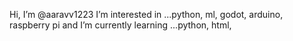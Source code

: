  Hi, I’m @aaravv1223
 I’m interested in ...python, ml, godot, arduino, raspberry pi and I’m currently learning ...python, html, 

<!---
aaravv1223/aaravv1223 is a ✨ special ✨ repository because its `README.md` (this file) appears on your GitHub profile.
You can click the Preview link to take a look at your changes.
--->
